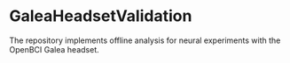 # GaleaHeadsetValidation

The repository implements offline analysis for neural experiments with the OpenBCI Galea headset.

